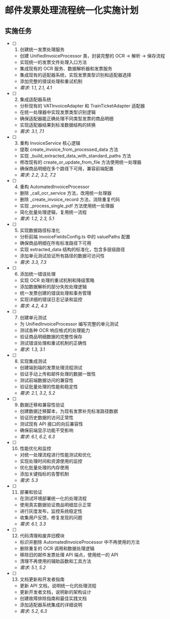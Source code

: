 # 邮件发票处理流程统一化实施计划

## 实施任务

- [ ] 1. 创建统一发票处理服务
  - 创建 UnifiedInvoiceProcessor 类，封装完整的 OCR → 解析 → 保存流程
  - 实现统一的发票文件处理入口方法
  - 集成现有的 OCR 服务、数据解析器和发票服务
  - 集成现有的适配器系统，实现发票类型识别和适配器选择
  - 添加完整的错误处理和重试机制
  - _需求: 1.1, 2.1, 4.1_

- [ ] 2. 集成适配器系统
  - 分析现有的 VATInvoiceAdapter 和 TrainTicketAdapter 适配器
  - 在统一处理器中实现发票类型识别逻辑
  - 确保适配器能正确处理不同类型发票的商品明细
  - 实现适配器结果到标准数据结构的转换
  - _需求: 3.1, 7.1_

- [ ] 3. 重构 InvoiceService 核心逻辑
  - 提取 create_invoice_from_processed_data 方法
  - 实现 _build_extracted_data_with_standard_paths 方法
  - 修改现有的 create_or_update_from_file 方法使用统一处理器
  - 确保商品明细在多个路径下可用，兼容前端配置
  - _需求: 2.2, 3.2, 7.2_

- [ ] 4. 重构 AutomatedInvoiceProcessor
  - 删除 _call_ocr_service 方法，改用统一处理器
  - 删除 _create_invoice_record 方法，消除重复代码
  - 实现 _process_single_pdf 方法使用统一处理器
  - 简化批量处理逻辑，复用统一流程
  - _需求: 1.2, 2.3, 5.1_

- [ ] 5. 实现数据路径标准化
  - 分析前端 invoiceFieldsConfig.ts 中的 valuePaths 配置
  - 确保商品明细在所有标准路径下可用
  - 实现 extracted_data 结构的标准化，包含多层级路径
  - 添加单元测试验证所有路径的数据可访问性
  - _需求: 3.3, 7.3_

- [ ] 6. 添加统一错误处理
  - 实现 OCR 处理的重试机制和降级策略
  - 添加数据解析的部分失败处理逻辑
  - 统一发票创建的错误处理和事务管理
  - 实现详细的错误日志记录和监控
  - _需求: 4.2, 4.3_

- [ ] 7. 创建单元测试
  - 为 UnifiedInvoiceProcessor 编写完整的单元测试
  - 测试各种 OCR 响应格式的处理能力
  - 验证商品明细数据的完整性保存
  - 测试错误处理和重试机制的正确性
  - _需求: 1.3, 3.1_

- [ ] 8. 实现集成测试
  - 创建端到端的发票处理流程测试
  - 验证手动上传和邮件处理的数据一致性
  - 测试前端数据访问的兼容性
  - 验证批量处理的性能和稳定性
  - _需求: 2.1, 3.2, 5.2_

- [ ] 9. 数据迁移和兼容性验证
  - 创建数据迁移脚本，为现有发票补充标准路径数据
  - 验证历史数据的访问正常性
  - 测试现有 API 接口的向后兼容性
  - 确保前端显示功能不受影响
  - _需求: 6.1, 6.2, 6.3_

- [ ] 10. 性能优化和监控
  - 对统一处理流程进行性能测试和优化
  - 实现处理时间和资源使用的监控
  - 优化批量处理的内存使用
  - 添加关键指标的告警机制
  - _需求: 5.3_

- [ ] 11. 部署和验证
  - 在测试环境部署统一化的处理流程
  - 使用真实数据验证商品明细显示正常
  - 进行灰度发布，监控系统稳定性
  - 收集用户反馈，修复发现的问题
  - _需求: 6.1, 3.3_

- [ ] 12. 代码清理和废弃旧模块
  - 标识并删除 AutomatedInvoiceProcessor 中不再使用的方法
  - 删除重复的 OCR 调用和数据处理逻辑
  - 移除旧的邮件发票处理 API 端点，使用统一的 API
  - 清理不再使用的辅助函数和工具方法
  - _需求: 5.1, 5.2_

- [ ] 13. 文档更新和开发者指南
  - 更新 API 文档，说明统一化的处理流程
  - 更新开发者文档，说明新的架构设计
  - 创建故障排除指南和最佳实践文档
  - 添加适配器系统集成的详细说明
  - _需求: 5.2, 6.3_